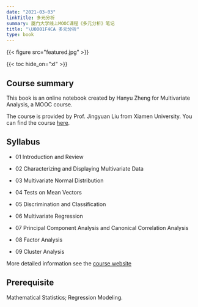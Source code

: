 ```yaml
---
date: "2021-03-03"
linkTitle: 多元分析
summary: 厦门大学线上MOOC课程《多元分析》笔记
title: "\U0001F4CA 多元分析"
type: book
---
```


{{< figure src="featured.jpg" >}}

{{< toc hide_on="xl" >}}


## Course summary

This book is an online notebook created by Hanyu Zheng for Multivariate Analysis, a MOOC course.

The course is provided by Prof. Jingyuan Liu from Xiamen University. You can find the course [here](https://www.icourse163.org/course/XMU1-1461267164). 

## Syllabus

- 01 Introduction and Review

- 02 Characterizing and Displaying Multivariate Data

- 03 Multivariate Normal Distribution

- 04 Tests on Mean Vectors

- 05 Discrimination and Classification

- 06 Multivariate Regression

- 07 Principal Component Analysis and Canonical Correlation Analysis

- 08 Factor Analysis

- 09 Cluster Analysis

More detailed information see the [course website](https://www.icourse163.org/course/XMU1-1461267164)

## Prerequisite

Mathematical Statistics; Regression Modeling.






